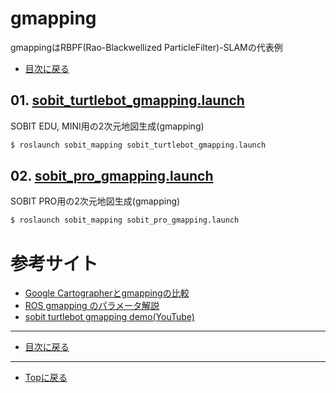 # gmapping
gmappingはRBPF(Rao-Blackwellized ParticleFilter)-SLAMの代表例

- [目次に戻る](https://gitlab.com/TeamSOBITS/sobit_navigation_stack/-/tree/main/sobit_mapping)

## 01. [sobit_turtlebot_gmapping.launch](/sobit_mapping/launch/sobit_turtlebot_gmapping.launch)
SOBIT EDU, MINI用の2次元地図生成(gmapping)
```bash
$ roslaunch sobit_mapping sobit_turtlebot_gmapping.launch 
```

## 02. [sobit_pro_gmapping.launch](/sobit_mapping/launch/sobit_pro_gmapping.launch)
SOBIT PRO用の2次元地図生成(gmapping)
```bash
$ roslaunch sobit_mapping sobit_pro_gmapping.launch 
```

# 参考サイト
- [Google Cartographerとgmappingの比較](https://ssk0109.hatenablog.com/entry/2019/02/12/133340#gmapping)
- [ROS gmapping のパラメータ解説](https://sy-base.com/myrobotics/ros/gmapping/)
- [sobit turtlebot gmapping demo(YouTube)](https://www.youtube.com/watch?v=jon18pnzHeI)

---

- [目次に戻る](https://gitlab.com/TeamSOBITS/sobit_navigation_stack/-/tree/main/sobit_mapping)

---

- [Topに戻る](https://gitlab.com/TeamSOBITS/sobit_navigation_stack#sobit-navigation-stack)

